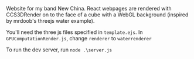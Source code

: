 Website for my band New China. React webpages are rendered with CCS3DRender on to the face of a cube with a WebGL background (inspired by mrdoob's threejs water example).

You'll need the three js files specified in `template.ejs`. In `GPUComputationRender.js`, change `renderer` to `waterrenderer`

To run the dev server, run `node .\server.js` 